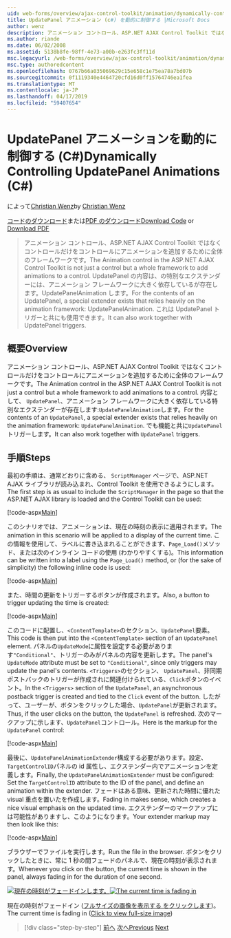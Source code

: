 ```yaml
---
uid: web-forms/overview/ajax-control-toolkit/animation/dynamically-controlling-updatepanel-animations-cs
title: UpdatePanel アニメーション (c#) を動的に制御する |Microsoft Docs
author: wenz
description: アニメーション コントロール、ASP.NET AJAX Control Toolkit ではなくコントロールだけをコントロールにアニメーションを追加するために全体のフレームワークです。 内容として、.
ms.author: riande
ms.date: 06/02/2008
ms.assetid: 5138b8fe-98ff-4e73-a00b-e263fc3ff11d
msc.legacyurl: /web-forms/overview/ajax-control-toolkit/animation/dynamically-controlling-updatepanel-animations-cs
msc.type: authoredcontent
ms.openlocfilehash: 0767b66a035069629c15e658c1e75ea78a7bd07b
ms.sourcegitcommit: 0f1119340e4464720cfd16d0ff15764746ea1fea
ms.translationtype: MT
ms.contentlocale: ja-JP
ms.lasthandoff: 04/17/2019
ms.locfileid: "59407654"
---
```

# <a name="dynamically-controlling-updatepanel-animations-c"></a><span data-ttu-id="6d246-104">UpdatePanel アニメーションを動的に制御する (C#)</span><span class="sxs-lookup"><span data-stu-id="6d246-104">Dynamically Controlling UpdatePanel Animations (C#)</span></span>

<span data-ttu-id="6d246-105">によって[Christian Wenz](https://github.com/wenz)</span><span class="sxs-lookup"><span data-stu-id="6d246-105">by [Christian Wenz](https://github.com/wenz)</span></span>

<span data-ttu-id="6d246-106">[コードのダウンロード](http://download.microsoft.com/download/9/3/f/93f8daea-bebd-4821-833b-95205389c7d0/UpdatePanelAnimation2.cs.zip)または[PDF のダウンロード](http://download.microsoft.com/download/b/6/a/b6ae89ee-df69-4c87-9bfb-ad1eb2b23373/updatepanelanimation2CS.pdf)</span><span class="sxs-lookup"><span data-stu-id="6d246-106">[Download Code](http://download.microsoft.com/download/9/3/f/93f8daea-bebd-4821-833b-95205389c7d0/UpdatePanelAnimation2.cs.zip) or [Download PDF](http://download.microsoft.com/download/b/6/a/b6ae89ee-df69-4c87-9bfb-ad1eb2b23373/updatepanelanimation2CS.pdf)</span></span>

> <span data-ttu-id="6d246-107">アニメーション コントロール、ASP.NET AJAX Control Toolkit ではなくコントロールだけをコントロールにアニメーションを追加するために全体のフレームワークです。</span><span class="sxs-lookup"><span data-stu-id="6d246-107">The Animation control in the ASP.NET AJAX Control Toolkit is not just a control but a whole framework to add animations to a control.</span></span> <span data-ttu-id="6d246-108">UpdatePanel の内容は、の特別なエクステンダーには、アニメーション フレームワークに大きく依存しているが存在します。UpdatePanelAnimation します。</span><span class="sxs-lookup"><span data-stu-id="6d246-108">For the contents of an UpdatePanel, a special extender exists that relies heavily on the animation framework: UpdatePanelAnimation.</span></span> <span data-ttu-id="6d246-109">これは UpdatePanel トリガーと共にも使用できます。</span><span class="sxs-lookup"><span data-stu-id="6d246-109">It can also work together with UpdatePanel triggers.</span></span>


## <a name="overview"></a><span data-ttu-id="6d246-110">概要</span><span class="sxs-lookup"><span data-stu-id="6d246-110">Overview</span></span>

<span data-ttu-id="6d246-111">アニメーション コントロール、ASP.NET AJAX Control Toolkit ではなくコントロールだけをコントロールにアニメーションを追加するために全体のフレームワークです。</span><span class="sxs-lookup"><span data-stu-id="6d246-111">The Animation control in the ASP.NET AJAX Control Toolkit is not just a control but a whole framework to add animations to a control.</span></span> <span data-ttu-id="6d246-112">内容として、 `UpdatePanel`、アニメーション フレームワークに大きく依存している特別なエクステンダーが存在します:`UpdatePanelAnimation`します。</span><span class="sxs-lookup"><span data-stu-id="6d246-112">For the contents of an `UpdatePanel`, a special extender exists that relies heavily on the animation framework: `UpdatePanelAnimation`.</span></span> <span data-ttu-id="6d246-113">でも機能と共に`UpdatePanel`トリガーします。</span><span class="sxs-lookup"><span data-stu-id="6d246-113">It can also work together with `UpdatePanel` triggers.</span></span>

## <a name="steps"></a><span data-ttu-id="6d246-114">手順</span><span class="sxs-lookup"><span data-stu-id="6d246-114">Steps</span></span>

<span data-ttu-id="6d246-115">最初の手順は、通常どおりに含める、 `ScriptManager`  ページで、ASP.NET AJAX ライブラリが読み込まれ、Control Toolkit を使用できるようにします。</span><span class="sxs-lookup"><span data-stu-id="6d246-115">The first step is as usual to include the `ScriptManager` in the page so that the ASP.NET AJAX library is loaded and the Control Toolkit can be used:</span></span>


[!code-aspx[Main](dynamically-controlling-updatepanel-animations-cs/samples/sample1.aspx)]

<span data-ttu-id="6d246-116">このシナリオでは、アニメーションは、現在の時刻の表示に適用されます。</span><span class="sxs-lookup"><span data-stu-id="6d246-116">The animation in this scenario will be applied to a display of the current time.</span></span> <span data-ttu-id="6d246-117">この情報を使用して、ラベルに書き込まれることができます、`Page_Load()`メソッド、または次のインライン コードの使用 (わかりやすくする)。</span><span class="sxs-lookup"><span data-stu-id="6d246-117">This information can be written into a label using the `Page_Load()` method, or (for the sake of simplicity) the following inline code is used:</span></span>


[!code-aspx[Main](dynamically-controlling-updatepanel-animations-cs/samples/sample2.aspx)]

<span data-ttu-id="6d246-118">また、時間の更新をトリガーするボタンが作成されます。</span><span class="sxs-lookup"><span data-stu-id="6d246-118">Also, a button to trigger updating the time is created:</span></span>


[!code-aspx[Main](dynamically-controlling-updatepanel-animations-cs/samples/sample3.aspx)]

<span data-ttu-id="6d246-119">このコードに配置し、`<ContentTemplate>`のセクション、`UpdatePanel`要素。</span><span class="sxs-lookup"><span data-stu-id="6d246-119">This code is then put into the `<ContentTemplate>` section of an `UpdatePanel` element.</span></span> <span data-ttu-id="6d246-120">パネルの`UpdateMode`に属性を設定する必要があります`"Conditional"`、トリガーのみがパネルの内容を更新します。</span><span class="sxs-lookup"><span data-stu-id="6d246-120">The panel's `UpdateMode` attribute must be set to `"Conditional"`, since only triggers may update the panel's contents.</span></span> <span data-ttu-id="6d246-121">`<Triggers>`のセクション、 `UpdatePanel`、非同期ポストバックのトリガーが作成されに関連付けられている、`Click`ボタンのイベント。</span><span class="sxs-lookup"><span data-stu-id="6d246-121">In the `<Triggers>` section of the `UpdatePanel`, an asynchronous postback trigger is created and tied to the `Click` event of the button.</span></span> <span data-ttu-id="6d246-122">したがって、ユーザーが、ボタンをクリックした場合、`UpdatePanel`が更新されます。</span><span class="sxs-lookup"><span data-stu-id="6d246-122">Thus, if the user clicks on the button, the `UpdatePanel` is refreshed.</span></span> <span data-ttu-id="6d246-123">次のマークアップに示します、`UpdatePanel`コントロール。</span><span class="sxs-lookup"><span data-stu-id="6d246-123">Here is the markup for the `UpdatePanel` control:</span></span>


[!code-aspx[Main](dynamically-controlling-updatepanel-animations-cs/samples/sample4.aspx)]

<span data-ttu-id="6d246-124">最後に、`UpdatePanelAnimationExtender`構成する必要があります。設定、`TargetControlID`パネルの id 属性し、エクステンダー内でアニメーションを定義します。</span><span class="sxs-lookup"><span data-stu-id="6d246-124">Finally, the `UpdatePanelAnimationExtender` must be configured: Set the `TargetControlID` attribute to the ID of the panel, and define an animation within the extender.</span></span> <span data-ttu-id="6d246-125">フェードはある意味、更新された時間に優れた visual 重点を置いたを作成します。</span><span class="sxs-lookup"><span data-stu-id="6d246-125">Fading in makes sense, which creates a nice visual emphasis on the updated time.</span></span> <span data-ttu-id="6d246-126">エクステンダーのマークアップには可能性がありますし、このようになります。</span><span class="sxs-lookup"><span data-stu-id="6d246-126">Your extender markup may then look like this:</span></span>


[!code-aspx[Main](dynamically-controlling-updatepanel-animations-cs/samples/sample5.aspx)]

<span data-ttu-id="6d246-127">ブラウザーでファイルを実行します。</span><span class="sxs-lookup"><span data-stu-id="6d246-127">Run the file in the browser.</span></span> <span data-ttu-id="6d246-128">ボタンをクリックしたときに、常に 1 秒の間フェードのパネルで、現在の時刻が表示されます。</span><span class="sxs-lookup"><span data-stu-id="6d246-128">Whenever you click on the button, the current time is shown in the panel, always fading in for the duration of one second.</span></span>


<span data-ttu-id="6d246-129">[![現在の時刻がフェードインします。](dynamically-controlling-updatepanel-animations-cs/_static/image2.png)](dynamically-controlling-updatepanel-animations-cs/_static/image1.png)</span><span class="sxs-lookup"><span data-stu-id="6d246-129">[![The current time is fading in](dynamically-controlling-updatepanel-animations-cs/_static/image2.png)](dynamically-controlling-updatepanel-animations-cs/_static/image1.png)</span></span>

<span data-ttu-id="6d246-130">現在の時刻がフェードイン ([フルサイズの画像を表示する をクリックします](dynamically-controlling-updatepanel-animations-cs/_static/image3.png))。</span><span class="sxs-lookup"><span data-stu-id="6d246-130">The current time is fading in ([Click to view full-size image](dynamically-controlling-updatepanel-animations-cs/_static/image3.png))</span></span>

> [!div class="step-by-step"]
> <span data-ttu-id="6d246-131">[前へ](animating-an-updatepanel-control-cs.md)
> [次へ](adding-animation-to-a-control-vb.md)</span><span class="sxs-lookup"><span data-stu-id="6d246-131">[Previous](animating-an-updatepanel-control-cs.md)
[Next](adding-animation-to-a-control-vb.md)</span></span>
